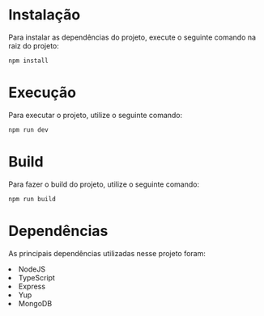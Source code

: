 # Instalação

Para instalar as dependências do projeto, execute o seguinte comando na raiz do projeto:

```
npm install
```

# Execução

Para executar o projeto, utilize o seguinte comando:

```
npm run dev
```

# Build

Para fazer o build do projeto, utilize o seguinte comando:

```
npm run build
```

# Dependências

As principais dependências utilizadas nesse projeto foram:

<li>NodeJS</li>
<li>TypeScript</li>
<li>Express</li>
<li>Yup</li>
<li>MongoDB</li>
